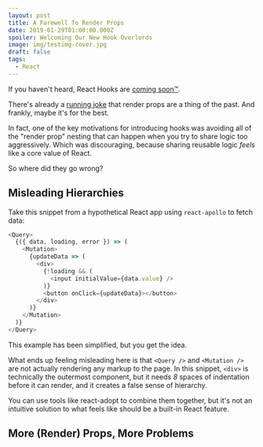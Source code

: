 ```yaml
---
layout: post
title: A Farewell To Render Props
date: 2019-01-29T01:00:00.000Z
spoiler: Welcoming Our New Hook Overlords
image: img/testimg-cover.jpg
draft: false
tags:
  - React
---
```


If you haven't heard, React Hooks are [coming soon™](https://github.com/facebook/react/pull/14679).

There's already a [running joke](https://twitter.com/acdlite/status/1088509971015262208) that render props are a thing of the past. And frankly, maybe it's for the best.

In fact, one of the key motivations for introducing hooks was avoiding all of the "render prop" nesting that can happen when you try to share logic too aggressively. Which was discouraging, because sharing reusable logic _feels_ like a core value of React.

So where did they go wrong?

## Misleading Hierarchies
Take this snippet from a hypothetical React app using `react-apollo` to fetch data:

```javascript
<Query>
  {({ data, loading, error }) => (
    <Mutation>
      {updateData => (
        <div>
          {!loading && (
            <input initialValue={data.value} />
          )}
          <button onClick={updateData}></button>
        </div>
      )}
    </Mutation>
  )}
</Query>
```

This example has been simplified, but you get the idea.

What ends up feeling misleading here is that `<Query />` and `<Mutation />` are not actually rendering any markup to the page. In this snippet, `<div>` is technically the outermost component, but it needs _8_ spaces of indentation before it can render, and it creates a false sense of hierarchy.

You can use tools like react-adopt to combine them together, but it's not an intuitive solution to what feels like should be a built-in React feature.

## More (Render) Props, More Problems

<!-- How can we access stateful logic without having to declare whole new components for them? -->

